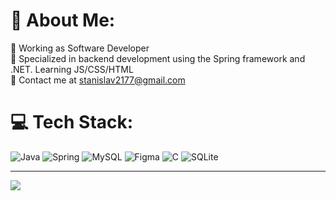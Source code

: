 # 💫 About Me:
🔭 Working as Software Developer<br>🌱 Specialized in backend development using the Spring framework and .NET. Learning JS/CSS/HTML<br>💬 Contact me at stanislav2177@gmail.com<br>


# 💻 Tech Stack:
![Java](https://img.shields.io/badge/java-%23ED8B00.svg?style=for-the-badge&logo=java&logoColor=white) ![Spring](https://img.shields.io/badge/spring-%236DB33F.svg?style=for-the-badge&logo=spring&logoColor=white) ![MySQL](https://img.shields.io/badge/mysql-%2300f.svg?style=for-the-badge&logo=mysql&logoColor=white) 	![Figma](https://img.shields.io/badge/figma-%23F24E1E.svg?style=for-the-badge&logo=figma&logoColor=white) ![C](https://img.shields.io/badge/c-%2300599C.svg?style=for-the-badge&logo=c&logoColor=white) ![SQLite](https://img.shields.io/badge/sqlite-%2307405e.svg?style=for-the-badge&logo=sqlite&logoColor=white)


---
[![](https://visitcount.itsvg.in/api?id=Stanislav&icon=0&color=0)](https://visitcount.itsvg.in)

<!-- Proudly created with GPRM ( https://gprm.itsvg.in ) -->
